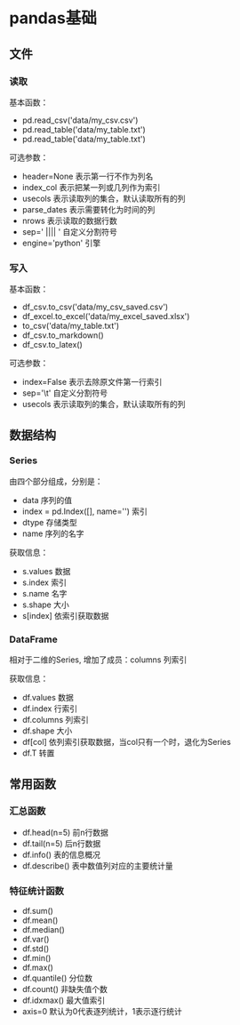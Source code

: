 # pandas基础
## 文件
### 读取
基本函数：
* pd.read_csv('data/my_csv.csv')
* pd.read_table('data/my_table.txt')
* pd.read_table('data/my_table.txt')

可选参数：
* header=None 表示第一行不作为列名
* index_col 表示把某一列或几列作为索引
* usecols 表示读取列的集合，默认读取所有的列
* parse_dates 表示需要转化为时间的列
* nrows 表示读取的数据行数
* sep=' \|\|\|\| ' 自定义分割符号
* engine='python' 引擎

### 写入
基本函数：
* df_csv.to_csv('data/my_csv_saved.csv')
* df_excel.to_excel('data/my_excel_saved.xlsx')
* to_csv('data/my_table.txt')
* df_csv.to_markdown()
* df_csv.to_latex()

可选参数：
* index=False 表示去除原文件第一行索引
* sep='\t' 自定义分割符号
* usecols 表示读取列的集合，默认读取所有的列

## 数据结构
### Series
由四个部分组成，分别是：
* data 序列的值
* index = pd.Index([], name='') 索引
* dtype 存储类型
* name 序列的名字

获取信息：
* s.values 数据
* s.index 索引
* s.name 名字
* s.shape 大小
* s[index] 依索引获取数据

### DataFrame
相对于二维的Series, 增加了成员：columns 列索引

获取信息：
* df.values 数据
* df.index 行索引
* df.columns 列索引
* df.shape 大小
* df[col] 依列索引获取数据，当col只有一个时，退化为Series
* df.T 转置

## 常用函数
### 汇总函数
* df.head(n=5) 前n行数据
* df.tail(n=5) 后n行数据
* df.info() 表的信息概况
* df.describe() 表中数值列对应的主要统计量

### 特征统计函数
* df.sum() 
* df.mean() 
* df.median() 
* df.var() 
* df.std()
* df.min()
* df.max()
* df.quantile() 分位数
* df.count() 非缺失值个数
* df.idxmax() 最大值索引
* axis=0 默认为0代表逐列统计，1表示逐行统计

